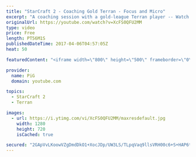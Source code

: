 ```yaml
---
title: "StarCraft 2 - Coaching Gold Terran - Focus and Micro"
excerpt: "A coaching session with a gold-league Terran player -- Watch live at https://www.twitch.tv/x5_pig"
originalUrl: https://youtube.com/watch?v=XcFS0QFU2MM
type: video
price: Free
length: PT56M1S
publishedDateTime: 2017-04-06T04:57:05Z
heat: 50

featuredContent: "<iframe width=\"800\" height=\"500\" frameborder=\"0\" src=\"https://www.youtube.com/embed/XcFS0QFU2MM\" allow=\"accelerometer; autoplay; encrypted-media; gyroscope; picture-in-picture\" allowfullscreen></iframe>"

provider:
  name: PiG
  domain: youtube.com

topics:
  - StarCraft 2
  - Terran

images:
  - url: https://i.ytimg.com/vi/XcFS0QFU2MM/maxresdefault.jpg
    width: 1280
    height: 720
    isCached: true

secured: "2GApVvLKoowVZgDmdDkO1+XocJDp/UW3LS/TLpqVaq9llsVRH00c6+S+HAP6tZXX4isZWvo4GSL4ofwS6IvnWBqy2diUnDeOb+q57Pn5g0jywC4c/QuglAm41O3ZhQo1btIAUE0HuPY6GpYSwxOaqSpTBtYGjXldZOxiuDX3qX4bu2Ny6iGRQxULprCAFiHFQPhANoIWwxMY8e9VJpgKGLFzkyHy+1xds7iKXbH1i2KtYWANpjCRwM4/DYMFwuL2C3eyo7noN7Yafw8cVU18S9wsOtXmW7efNdUeIdm/5L5cM1gunKY2fLwMd5lVfvQNgslrsD9rdANIrdJ1heZ+RDQNIExgQ0X3ZdPmavAYDy6jUJCLy5SaDW9/DhGWZBt2fVSv0thm6zQSZ3Xr4dDQ8Yd3PRSLpxl50oOxanOOxjk=;Z5jw/c7akFuZ1mdCeVCSlA=="
---
```


